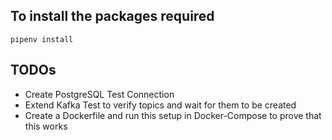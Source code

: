 
## To install the packages required

```shell
pipenv install
```

## TODOs

- Create PostgreSQL Test Connection
- Extend Kafka Test to verify topics and wait for them to be created
- Create a Dockerfile and run this setup in Docker-Compose to prove that this works